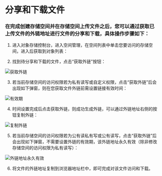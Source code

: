 
# 分享和下载文件

### 在完成创建存储空间并在存储空间上传文件之后，您可以通过获取已上传文件的外链地址进行文件的分享和下载，具体操作步骤如下：

1. 进入对象存储控制台，进入空间管理，在空间列表中单击您要访问的存储空间，进入后获取到对象列表：

2. 找到待分享和下载的文件，点击“获取外链”按钮：

![获取外链](https://github.com/jdcloudcom/cn/blob/edit/image/Object-Storage-Service/OSS-015.png)

3. 若当前存储空间的访问权限若为私有读写或自定义权限，点击“获取外链”后会出现如下弹窗，则在您获取文件外链前需设置链接有效时间：

![有效期](https://github.com/jdcloudcom/cn/blob/edit/image/Object-Storage-Service/OSS-016.png)

4. 时间设置完成后点击获取外链，则成功生成外链，可以通过外链地址右侧的按钮复制外链：

![复制外链](https://github.com/jdcloudcom/cn/blob/edit/image/Object-Storage-Service/OSS-017.png)

5. 若当前存储空间的访问权限若为公有读私有写或公有读写，点击“获取外链”后会出现如下弹窗，不需要设置外链的有效期，该外链地址永久有效（除非修改存储空间的访问权限为私有读写）：

![外链地址永久有效](https://github.com/jdcloudcom/cn/blob/edit/image/Object-Storage-Service/OSS-018.png)

6. 将文件的外链地址复制到浏览器地址栏中，即可完成对该文件访问和下载。
